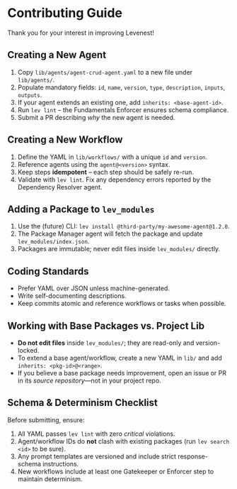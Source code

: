 # Contributing Guide

Thank you for your interest in improving Levenest!

## Creating a New Agent

1. Copy `lib/agents/agent-crud-agent.yaml` to a new file under `lib/agents/`.
2. Populate mandatory fields: `id`, `name`, `version`, `type`, `description`, `inputs`, `outputs`.
3. If your agent extends an existing one, add `inherits: <base-agent-id>`.
4. Run `lev lint` – the Fundamentals Enforcer ensures schema compliance.
5. Submit a PR describing *why* the new agent is needed.

## Creating a New Workflow

1. Define the YAML in `lib/workflows/` with a unique `id` and `version`.
2. Reference agents using the `agent@<version>` syntax.
3. Keep steps **idempotent** – each step should be safely re-run.
4. Validate with `lev lint`.  Fix any dependency errors reported by the Dependency Resolver agent.

## Adding a Package to `lev_modules`

1. Use the (future) CLI: `lev install @third-party/my-awesome-agent@1.2.0`.
2. The Package Manager agent will fetch the package and update `lev_modules/index.json`.
3. Packages are immutable; never edit files inside `lev_modules/` directly.

## Coding Standards

* Prefer YAML over JSON unless machine-generated.
* Write self-documenting descriptions.
* Keep commits atomic and reference workflows or tasks when possible.

## Working with Base Packages vs. Project Lib

* **Do not edit files** inside `lev_modules/`; they are read-only and version-locked.
* To extend a base agent/workflow, create a new YAML in `lib/` and add `inherits: <pkg-id>@<range>`.
* If you believe a base package needs improvement, open an issue or PR in its *source repository*—not in your project repo.

## Schema & Determinism Checklist

Before submitting, ensure:

1. All YAML passes `lev lint` with zero *critical* violations.
2. Agent/workflow IDs do **not** clash with existing packages (run `lev search <id>` to be sure).
3. Any prompt templates are versioned and include strict response-schema instructions.
4. New workflows include at least one Gatekeeper or Enforcer step to maintain determinism. 